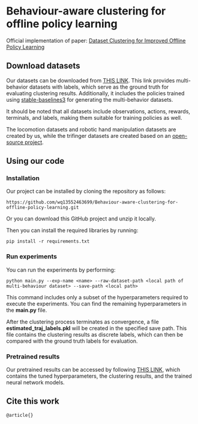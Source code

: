 # Behaviour-aware clustering for offline policy learning
Official implementation of paper: [Dataset Clustering for Improved Offline Policy Learning](https://arxiv.org/pdf/2402.09550.pdf)

## Download datasets
Our datasets can be downloaded from [THIS LINK](https://drive.google.com/drive/folders/14EYcggpa4KCgRevSe0dh3H3-8leQGIok). This link provides multi-behavior datasets with labels, which serve as the ground truth for evaluating clustering results. Additionally, it includes the policies trained using [stable-baselines3](https://stable-baselines3.readthedocs.io/en/master/) for generating the multi-behavior datasets.   

It should be noted that all datasets include observations, actions, rewards, terminals, and labels, making them suitable for training policies as well.  

The locomotion datasets and robotic hand manipulation datasets are created by us, while the trifinger datasets are created based on an [open-source project](https://webdav.tuebingen.mpg.de/trifinger-rl/docs/datasets/index.html).

## Using our code
### Installation
Our project can be installed by cloning the repository as follows:
```
https://github.com/wq13552463699/Behaviour-aware-clustering-for-offline-policy-learning.git
```
Or you can download this GitHub project and unzip it locally. 

Then you can install the required libraries by running:  
```
pip install -r requirements.txt
```

### Run experiments
You can run the experiments by performing:
```
python main.py --exp-name <name> --raw-dataset-path <local path of multi-behaviour dataset> --save-path <local path>
```
This command includes only a subset of the hyperparameters required to execute the experiments. You can find the remaining hyperparameters in the **main.py** file.  

After the clustering process terminates as convergence, a file **estimated_traj_labels.pkl** will be created in the specified save path. This file contains the clustering results as discrete labels, which can then be compared with the ground truth labels for evaluation.

### Pretrained results
Our pretrained results can be accessed by following [THIS LINK](https://drive.google.com/drive/folders/1OYTtaq-Y-bH3j030jGdch71eGQoJnkqr?usp=sharing), which contains the tuned hyperparameters, the clustering results, and the trained neural network models.

## Cite this work
```
@article{}
```
